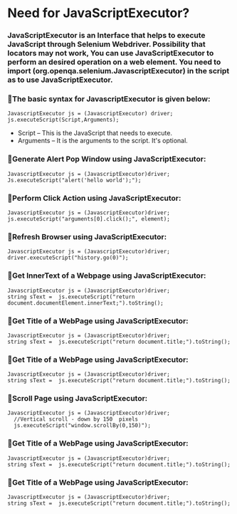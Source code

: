 # Need for JavaScriptExecutor? 

### JavaScriptExecutor is an Interface that helps to execute JavaScript through Selenium Webdriver. Possibility that locators may not work, You can use JavaScriptExecutor to perform an desired operation on a web element. You need to import (org.openqa.selenium.JavascriptExecutor) in the script as to use JavaScriptExecutor. 
### :dart:The basic syntax for JavascriptExecutor is given below: <br> 
```
JavascriptExecutor js = (JavascriptExecutor) driver;  
js.executeScript(Script,Arguments);
```
* Script – This is the JavaScript that needs to execute.
* Arguments – It is the arguments to the script. It's optional.
### :dart:Generate Alert Pop Window using JavaScriptExecutor: 
```
JavascriptExecutor js = (JavascriptExecutor)driver;
Js.executeScript("alert('hello world');");
```
### :dart:Perform Click Action using JavaScriptExecutor: 
```
JavascriptExecutor js = (JavascriptExecutor)driver;
js.executeScript("arguments[0].click();", element);
```
### :dart:Refresh Browser using JavaScriptExecutor: 
```
JavascriptExecutor js = (JavascriptExecutor)driver;
driver.executeScript("history.go(0)");
```
### :dart:Get InnerText of a Webpage using JavaScriptExecutor: 
```
JavascriptExecutor js = (JavascriptExecutor)driver;
string sText =  js.executeScript("return document.documentElement.innerText;").toString();
```
### :dart:Get Title of a WebPage using JavaScriptExecutor: 
```
JavascriptExecutor js = (JavascriptExecutor)driver;
string sText =  js.executeScript("return document.title;").toString();
```
### :dart:Get Title of a WebPage using JavaScriptExecutor: 
```
JavascriptExecutor js = (JavascriptExecutor)driver;
string sText =  js.executeScript("return document.title;").toString();
```
### :dart:Scroll Page using JavaScriptExecutor: 
```
JavascriptExecutor js = (JavascriptExecutor)driver;
  //Vertical scroll - down by 150  pixels
  js.executeScript("window.scrollBy(0,150)");
```
### :dart:Get Title of a WebPage using JavaScriptExecutor: 
```
JavascriptExecutor js = (JavascriptExecutor)driver;
string sText =  js.executeScript("return document.title;").toString();
```
### :dart:Get Title of a WebPage using JavaScriptExecutor: 
```
JavascriptExecutor js = (JavascriptExecutor)driver;
string sText =  js.executeScript("return document.title;").toString();
```



